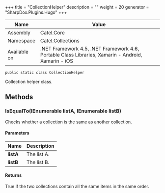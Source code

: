 

+++
title = "CollectionHelper" 
description = ""
weight = 20
generator = "SharpDox.Plugins.Hugo"
+++

Name|Value
---|---
Assembly|Catel.Core
Namespace|Catel.Collections
Available on|.NET Framework 4.5, .NET Framework 4.6, Portable Class Libraries, Xamarin - Android, Xamarin - iOS

```
public static class CollectionHelper
```

Collection helper class.

## Methods

### IsEqualTo(IEnumerable listA, IEnumerable listB)

Checks whether a collection is the same as another collection.

#### Parameters

Name|Description
---|---
**listA**|The list A.
**listB**|The list B.

#### Returns

True if the two collections contain all the same items in the same order.

